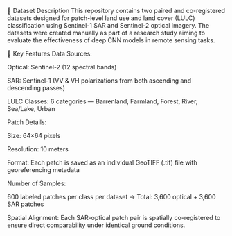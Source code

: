 📂 Dataset Description
This repository contains two paired and co-registered datasets designed for patch-level land use and land cover (LULC) classification using Sentinel-1 SAR and Sentinel-2 optical imagery. The datasets were created manually as part of a research study aiming to evaluate the effectiveness of deep CNN models in remote sensing tasks.

📌 Key Features
Data Sources:

Optical: Sentinel-2 (12 spectral bands)

SAR: Sentinel-1 (VV & VH polarizations from both ascending and descending passes)

LULC Classes:
6 categories — Barrenland, Farmland, Forest, River, Sea/Lake, Urban

Patch Details:

Size: 64×64 pixels

Resolution: 10 meters

Format: Each patch is saved as an individual GeoTIFF (.tif) file with georeferencing metadata

Number of Samples:

600 labeled patches per class per dataset
→ Total: 3,600 optical + 3,600 SAR patches

Spatial Alignment:
Each SAR-optical patch pair is spatially co-registered to ensure direct comparability under identical ground conditions.
